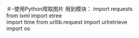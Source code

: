 ＃-使用Python爬取图片
用到模块：
import requests    
from lxml import etree  
import time
from urllib.request import urlretrieve    
import os


